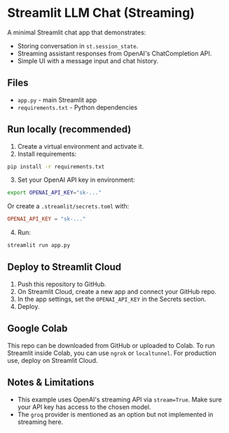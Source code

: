 # Streamlit LLM Chat (Streaming)

A minimal Streamlit chat app that demonstrates:
- Storing conversation in `st.session_state`.
- Streaming assistant responses from OpenAI's ChatCompletion API.
- Simple UI with a message input and chat history.

## Files
- `app.py` - main Streamlit app
- `requirements.txt` - Python dependencies

## Run locally (recommended)
1. Create a virtual environment and activate it.
2. Install requirements:
```bash
pip install -r requirements.txt
```
3. Set your OpenAI API key in environment:
```bash
export OPENAI_API_KEY="sk-..."
```
Or create a `.streamlit/secrets.toml` with:
```toml
OPENAI_API_KEY = "sk-..."
```

4. Run:
```bash
streamlit run app.py
```

## Deploy to Streamlit Cloud
1. Push this repository to GitHub.
2. On Streamlit Cloud, create a new app and connect your GitHub repo.
3. In the app settings, set the `OPENAI_API_KEY` in the Secrets section.
4. Deploy.

## Google Colab
This repo can be downloaded from GitHub or uploaded to Colab. To run Streamlit inside Colab, you can use `ngrok` or `localtunnel`. For production use, deploy on Streamlit Cloud.

## Notes & Limitations
- This example uses OpenAI's streaming API via `stream=True`. Make sure your API key has access to the chosen model.
- The `groq` provider is mentioned as an option but not implemented in streaming here.